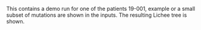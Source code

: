 This contains a demo run for one of the patients 19-001, example or a small subset of mutations are shown in the inputs. The resulting Lichee tree is shown. 
